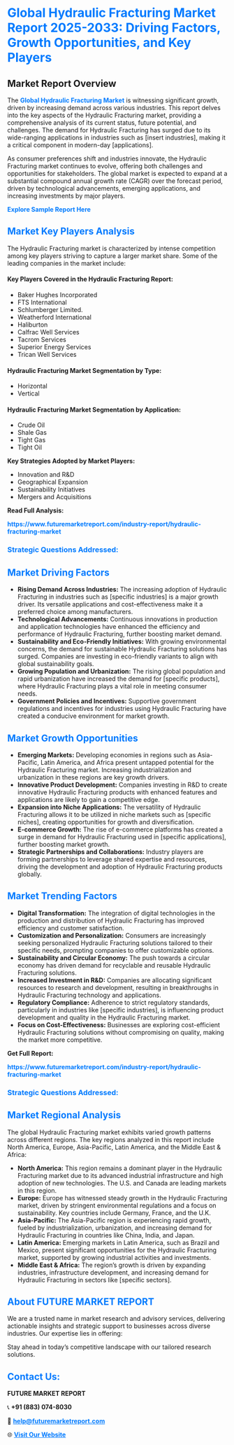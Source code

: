 <h1 style="color: #007BFF;">Global Hydraulic Fracturing Market Report 2025-2033: Driving Factors, Growth Opportunities, and Key Players</h1>

<section id="overview">
<h2>Market Report Overview</h2>
<p>The <a href="https://www.futuremarketreport.com/industry-report/hydraulic-fracturing-market" style="color: #007BFF; text-decoration: none;"><strong>Global Hydraulic Fracturing Market</strong></a> is witnessing significant growth, driven by increasing demand across various industries. This report delves into the key aspects of the Hydraulic Fracturing market, providing a comprehensive analysis of its current status, future potential, and challenges. The demand for Hydraulic Fracturing has surged due to its wide-ranging applications in industries such as [insert industries], making it a critical component in modern-day [applications].</p>
<p>As consumer preferences shift and industries innovate, the Hydraulic Fracturing market continues to evolve, offering both challenges and opportunities for stakeholders. The global market is expected to expand at a substantial compound annual growth rate (CAGR) over the forecast period, driven by technological advancements, emerging applications, and increasing investments by major players.</p>
</section>

<section id="overview">
<p><a href="https://www.futuremarketreport.com/request-sample/reportId=92059" style="color: #007BFF; text-decoration: none;"><strong>Explore Sample Report Here</strong></a></p>
</section>

<section id="key-players">
<h2 style="color: #007BFF;">Market Key Players Analysis</h2>
<p>The Hydraulic Fracturing market is characterized by intense competition among key players striving to capture a larger market share. Some of the leading companies in the market include:</p>
<h4>Key Players Covered in the Hydraulic Fracturing Report:</h4>
<ul><li>Baker Hughes Incorporated</li><li>FTS International</li><li>Schlumberger Limited.</li><li>Weatherford International</li><li>Haliburton</li><li>Calfrac Well Services</li><li>Tacrom Services</li><li>Superior Energy Services</li><li>Trican Well Services</li></ul>
<h4>Hydraulic Fracturing Market Segmentation by Type:</h4>
<ul><li>Horizontal</li><li>Vertical</li></ul>

<h4>Hydraulic Fracturing Market Segmentation by Application:</h4>
<ul><li>Crude Oil</li><li>Shale Gas</li><li>Tight Gas</li><li>Tight Oil</li></ul>
<p><strong>Key Strategies Adopted by Market Players:</strong></p>
<ul>
<li>Innovation and R&D</li>
<li>Geographical Expansion</li>
<li>Sustainability Initiatives</li>
<li>Mergers and Acquisitions</li>
</ul>
</section>

<section>
<p><strong>Read Full Analysis: </strong></p><a href="https://www.futuremarketreport.com/industry-report/hydraulic-fracturing-market" style="color: #007BFF; text-decoration: none;"><strong>https://www.futuremarketreport.com/industry-report/hydraulic-fracturing-market</strong></a>
<h3 style="color: #007BFF;">Strategic Questions Addressed:</h3>
</section>

<section id="driving-factors">
<h2 style="color: #007BFF;">Market Driving Factors</h2>
<ul>
<li><strong>Rising Demand Across Industries:</strong> The increasing adoption of Hydraulic Fracturing in industries such as [specific industries] is a major growth driver. Its versatile applications and cost-effectiveness make it a preferred choice among manufacturers.</li>
<li><strong>Technological Advancements:</strong> Continuous innovations in production and application technologies have enhanced the efficiency and performance of Hydraulic Fracturing, further boosting market demand.</li>
<li><strong>Sustainability and Eco-Friendly Initiatives:</strong> With growing environmental concerns, the demand for sustainable Hydraulic Fracturing solutions has surged. Companies are investing in eco-friendly variants to align with global sustainability goals.</li>
<li><strong>Growing Population and Urbanization:</strong> The rising global population and rapid urbanization have increased the demand for [specific products], where Hydraulic Fracturing plays a vital role in meeting consumer needs.</li>
<li><strong>Government Policies and Incentives:</strong> Supportive government regulations and incentives for industries using Hydraulic Fracturing have created a conducive environment for market growth.</li>
</ul>
</section>

<section id="growth-opportunities">
<h2 style="color: #007BFF;">Market Growth Opportunities</h2>
<ul>
<li><strong>Emerging Markets:</strong> Developing economies in regions such as Asia-Pacific, Latin America, and Africa present untapped potential for the Hydraulic Fracturing market. Increasing industrialization and urbanization in these regions are key growth drivers.</li>
<li><strong>Innovative Product Development:</strong> Companies investing in R&D to create innovative Hydraulic Fracturing products with enhanced features and applications are likely to gain a competitive edge.</li>
<li><strong>Expansion into Niche Applications:</strong> The versatility of Hydraulic Fracturing allows it to be utilized in niche markets such as [specific niches], creating opportunities for growth and diversification.</li>
<li><strong>E-commerce Growth:</strong> The rise of e-commerce platforms has created a surge in demand for Hydraulic Fracturing used in [specific applications], further boosting market growth.</li>
<li><strong>Strategic Partnerships and Collaborations:</strong> Industry players are forming partnerships to leverage shared expertise and resources, driving the development and adoption of Hydraulic Fracturing products globally.</li>
</ul>
</section>

<section id="trending-factors">
<h2 style="color: #007BFF;">Market Trending Factors</h2>
<ul>
<li><strong>Digital Transformation:</strong> The integration of digital technologies in the production and distribution of Hydraulic Fracturing has improved efficiency and customer satisfaction.</li>
<li><strong>Customization and Personalization:</strong> Consumers are increasingly seeking personalized Hydraulic Fracturing solutions tailored to their specific needs, prompting companies to offer customizable options.</li>
<li><strong>Sustainability and Circular Economy:</strong> The push towards a circular economy has driven demand for recyclable and reusable Hydraulic Fracturing solutions.</li>
<li><strong>Increased Investment in R&D:</strong> Companies are allocating significant resources to research and development, resulting in breakthroughs in Hydraulic Fracturing technology and applications.</li>
<li><strong>Regulatory Compliance:</strong> Adherence to strict regulatory standards, particularly in industries like [specific industries], is influencing product development and quality in the Hydraulic Fracturing market.</li>
<li><strong>Focus on Cost-Effectiveness:</strong> Businesses are exploring cost-efficient Hydraulic Fracturing solutions without compromising on quality, making the market more competitive.</li>
</ul>
</section>

<section>
<p><strong>Get Full Report: </strong></p><a href="https://www.futuremarketreport.com/industry-report/hydraulic-fracturing-market" style="color: #007BFF; text-decoration: none;"><strong>https://www.futuremarketreport.com/industry-report/hydraulic-fracturing-market</strong></a>
<h3 style="color: #007BFF;">Strategic Questions Addressed:</h3>
</section>


<section id="regional-analysis">
<h2 style="color: #007BFF;">Market Regional Analysis</h2>
<p>The global Hydraulic Fracturing market exhibits varied growth patterns across different regions. The key regions analyzed in this report include North America, Europe, Asia-Pacific, Latin America, and the Middle East & Africa:</p>
<ul>
<li><strong>North America:</strong> This region remains a dominant player in the Hydraulic Fracturing market due to its advanced industrial infrastructure and high adoption of new technologies. The U.S. and Canada are leading markets in this region.</li>
<li><strong>Europe:</strong> Europe has witnessed steady growth in the Hydraulic Fracturing market, driven by stringent environmental regulations and a focus on sustainability. Key countries include Germany, France, and the U.K.</li>
<li><strong>Asia-Pacific:</strong> The Asia-Pacific region is experiencing rapid growth, fueled by industrialization, urbanization, and increasing demand for Hydraulic Fracturing in countries like China, India, and Japan.</li>
<li><strong>Latin America:</strong> Emerging markets in Latin America, such as Brazil and Mexico, present significant opportunities for the Hydraulic Fracturing market, supported by growing industrial activities and investments.</li>
<li><strong>Middle East & Africa:</strong> The region’s growth is driven by expanding industries, infrastructure development, and increasing demand for Hydraulic Fracturing in sectors like [specific sectors].</li>
</ul>
</section>

<footer>
<h2 style="color: #007BFF;">About FUTURE MARKET REPORT</h2>
<p>We are a trusted name in market research and advisory services, delivering actionable insights and strategic support to businesses across diverse industries. Our expertise lies in offering:</p>

<p>Stay ahead in today’s competitive landscape with our tailored research solutions.</p>

<h2 style="color: #007BFF;">Contact Us:</h2>
<p><strong>FUTURE MARKET REPORT</strong></p>
<p>📞 <strong>+91 (883) 074-8030</strong></p>
<p>📧 <strong><a href="mailto:help@futuremarketreport.com" style="color: #007BFF;">help@futuremarketreport.com</a></strong></p>
<p>🌐 <strong><a href="https://www.futuremarketreport.com/" style="color: #007BFF;">Visit Our Website</a></strong></p>
</footer>